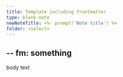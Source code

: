 ```yaml
---
title: Template including frontmatter 
type: blank-note 
newNoteTitle: <%- prompt('Note title') %>
folder: <select>
---
```

--
fm: something
--
body text

